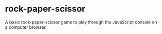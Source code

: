 # rock-paper-scissor
A basic rock-paper-scissor game to play through the JavaScript console on a computer browser.
